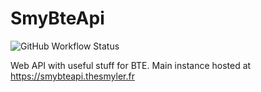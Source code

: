 # SmyBteApi
![GitHub Workflow Status](https://img.shields.io/github/workflow/status/SmylerMC/smybteapi/Java%20CI%20with%20Gradle?style=flat-square)


Web API with useful stuff for BTE.
Main instance hosted at https://smybteapi.thesmyler.fr
